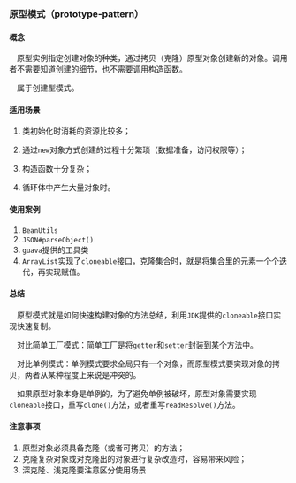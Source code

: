 ### 原型模式（prototype-pattern）

#### 概念

&emsp;原型实例指定创建对象的种类，通过拷贝（克隆）原型对象创建新的对象。调用者不需要知道创建的细节，也不需要调用构造函数。

&emsp;属于创建型模式。

#### 适用场景

1. 类初始化时消耗的资源比较多；

2. 通过`new`对象方式创建的过程十分繁琐（数据准备，访问权限等）；
3. 构造函数十分复杂；
4. 循环体中产生大量对象时。

#### 使用案例

1. `BeanUtils`
2. `JSON#parseObject()`
3. `guava`提供的工具类
4. `ArrayList`实现了`cloneable`接口，克隆集合时，就是将集合里的元素一个个迭代，再实现赋值。

#### 总结

&emsp;原型模式就是如何快速构建对象的方法总结，利用`JDK`提供的`cloneable`接口实现快速复制。

&emsp;对比简单工厂模式：简单工厂是将`getter`和`setter`封装到某个方法中。

&emsp;对比单例模式：单例模式要求全局只有一个对象，而原型模式要实现对象的拷贝，两者从某种程度上来说是冲突的。

&emsp;如果原型对象本身是单例的，为了避免单例被破坏，原型对象需要实现`cloneable`接口，重写`clone()`方法，或者重写`readResolve()`方法。

#### 注意事项

1. 原型对象必须具备克隆（或者可拷贝）的方法；
2. 克隆复杂对象或对克隆出的对象进行复杂改造时，容易带来风险；
3. 深克隆、浅克隆要注意区分使用场景